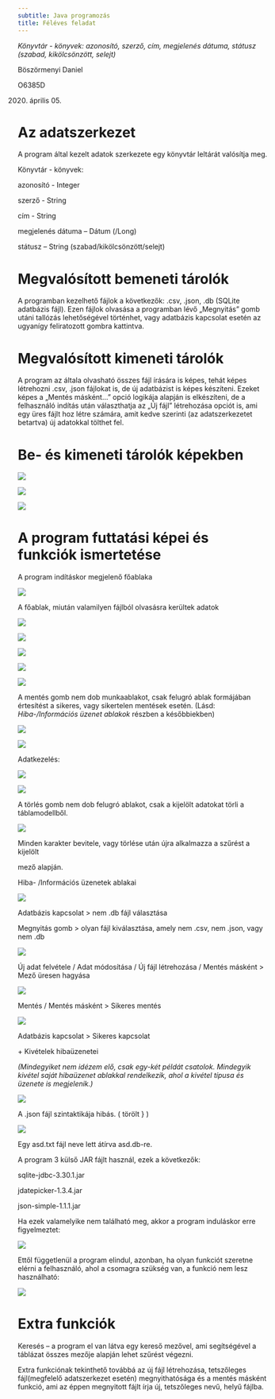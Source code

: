 ```yaml
---
subtitle: Java programozás
title: Féléves feladat
---
```


*Könyvtár - könyvek: azonosító, szerző, cím, megjelenés dátuma, státusz (szabad,
kikölcsönzött, selejt)*

Böszörmenyi Daniel

O6385D

2020. április 05.

Az adatszerkezet
================

A program által kezelt adatok szerkezete egy könyvtár leltárát valósítja meg.

Könyvtár - könyvek:

azonosító - Integer

szerző - String

cím - String

megjelenés dátuma – Dátum (/Long)

státusz – String (szabad/kikölcsönzött/selejt)

Megvalósított bemeneti tárolók
==============================

A programban kezelhető fájlok a következők: .csv, .json, .db (SQLite adatbázis
fájl). Ezen fájlok olvasása a programban lévő „Megnyitás” gomb utáni tallózás
lehetőségével történhet, vagy adatbázis kapcsolat esetén az ugyanígy
feliratozott gombra kattintva.

Megvalósított kimeneti tárolók
==============================

A program az általa olvasható összes fájl írására is képes, tehát képes
létrehozni .csv, .json fájlokat is, de új adatbázist is képes készíteni. Ezeket
képes a „Mentés másként…” opció logikája alapján is elkészíteni, de a
felhasználó indítás után választhatja az „Új fájl” létrehozása opciót is, ami
egy üres fájlt hoz létre számára, amit kedve szerinti (az adatszerkezetet
betartva) új adatokkal tölthet fel.

Be- és kimeneti tárolók képekben
================================

![](media/7a59df6fbf7e3f4af19e5ae9a9e27a67.png)

![](media/26530c3c85611cfdb9ba0d9e1f69ea78.png)

![](media/36c2fb811f49daa2f4a9f8f98c58115a.png)

 A program futtatási képei és funkciók ismertetése
==================================================

A program indításkor megjelenő főablaka

![](media/1ece1b02fa1c60247907112fa00a5392.png)

A főablak, miután valamilyen fájlból olvasásra kerültek adatok

![](media/789e66967b494fd0501d4e30ec2f4723.png)

![](media/f3e6330f237c5c3f294ed47ffaf7f2b5.png)

![](media/b00488864e5bb15046b267b40e002404.png)

![](media/376a9249d9d3db785d730fa5b4cb3898.png)

![](media/2fe69ce51eca53bc0639942ca78d5d25.png)

A mentés gomb nem dob munkaablakot, csak felugró ablak formájában értesítést a
sikeres, vagy sikertelen mentések esetén. (Lásd: *Hiba-/Információs üzenet
ablakok* részben a későbbiekben)

![](media/2c3a6e319e4541d0c649c499a763d2a3.png)

![](media/1e94540baf7833959657e0fb39b9d5c7.png)

Adatkezelés:

![](media/d324122b86535346fe51ae97d404add7.png)

![](media/91f2150e1266993290856368b0264662.png)

A törlés gomb nem dob felugró ablakot, csak a kijelölt adatokat törli a
táblamodellből.

![](media/8ba8cce76b6c9723fa7c0a60cdb53218.png)

Minden karakter bevitele, vagy törlése után újra alkalmazza a szűrést a kijelölt

mező alapján.

Hiba- /Információs üzenetek ablakai

![](media/65c1350625028421bf6e6e7409d6dfe6.png)

Adatbázis kapcsolat \> nem .db fájl választása

Megnyitás gomb \> olyan fájl kiválasztása, amely nem .csv, nem .json, vagy nem
.db

![](media/a132cd61b69a4bff6e232d7e616896c1.png)

Új adat felvétele / Adat módosítása / Új fájl létrehozása / Mentés másként \>
Mező üresen hagyása

![](media/3ee37313a8568cfd941a9f57876b70e5.png)

Mentés / Mentés másként \> Sikeres mentés

![](media/520bb35de703e28a130acaae7af78093.png)

Adatbázis kapcsolat \> Sikeres kapcsolat

\+ Kivételek hibaüzenetei

*(Mindegyiket nem idézem elő, csak egy-két példát csatolok. Mindegyik kivétel
saját hibaüzenet ablakkal rendelkezik, ahol a kivétel típusa és üzenete is
megjelenik.)*

![](media/4024acddc1ac8306d6248f18d43094a9.png)

A .json fájl szintaktikája hibás. ( törölt } )

![](media/85f00e944bc826c20ecba99c19f92b97.png)

Egy asd.txt fájl neve lett átírva asd.db-re.

A program 3 külső JAR fájlt használ, ezek a következők:

sqlite-jdbc-3.30.1.jar

jdatepicker-1.3.4.jar

json-simple-1.1.1.jar

Ha ezek valamelyike nem található meg, akkor a program induláskor erre
figyelmeztet:

![](media/79a5c7e0a259be8fedc3b8eca4da7045.png)

Ettől függetlenül a program elindul, azonban, ha olyan funkciót szeretne elérni
a felhasználó, ahol a csomagra szükség van, a funkció nem lesz használható:

![](media/d0655372ea96501898de578982f465e1.png)

Extra funkciók
==============

Keresés – a program el van látva egy kereső mezővel, ami segítségével a táblázat
összes mezője alapján lehet szűrést végezni.

Extra funkciónak tekinthető továbbá az új fájl létrehozása, tetszőleges
fájl(megfelelő adatszerkezet esetén) megnyithatósága és a mentés másként
funkció, ami az éppen megnyitott fájlt írja új, tetszőleges nevű, helyű fájlba.
